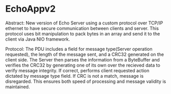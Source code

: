 # EchoAppv2
Abstract: New version of Echo Server using a custom protocol over TCP/IP ethernet to have secure communication between
clients and server. This protocol uses bit manipulation to pack bytes in an array and send it to the client via 
Java NIO framework.

Protocol: The PDU includes a field for message type(Server operation requested), the length of the message sent, and a 
CRC32 generated on the client side. The Server then parses the information from a ByteBuffer and verifies the CRC32 
by generating one of its own over the recieved data to verify message integrity. If correct, performs client requested
action dictated by message type field. If CRC is not a match, message is disregarded. This ensures both speed of 
processing and message validity is maintained. 

